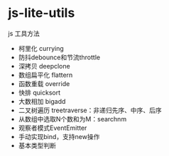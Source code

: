 # js-lite-utils
js 工具方法

- 柯里化 currying
- 防抖debounce和节流throttle
- 深拷贝 deepclone
- 数组扁平化  flattern
- 函数重载  override
- 快排 quicksort
- 大数相加 bigadd
- 二叉树遍历 treetraverse：非递归先序、中序、后序
- 从数组中选取N个数和为M：searchnm
- 观察者模式EventEmitter
- 手动实现bind，支持new操作
- 基本类型判断